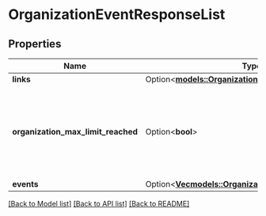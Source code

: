 # OrganizationEventResponseList

## Properties

Name | Type | Description | Notes
------------ | ------------- | ------------- | -------------
**links** | Option<[**models::OrganizationEventResponseListLinks**](OrganizationEventResponseList_links.md)> |  | [optional]
**organization_max_limit_reached** | Option<**bool**> | Indicates if you cannot see previous logs according to your organization max limit | [optional]
**events** | Option<[**Vec<models::OrganizationEventResponse>**](OrganizationEventResponse.md)> |  | [optional]

[[Back to Model list]](../README.md#documentation-for-models) [[Back to API list]](../README.md#documentation-for-api-endpoints) [[Back to README]](../README.md)


